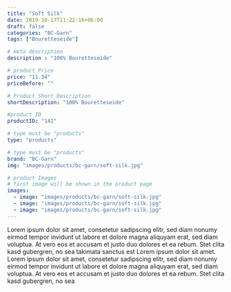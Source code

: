 ```yaml
---
title: "Soft Silk"
date: 2019-10-17T11:22:16+06:00
draft: false
categories: "BC-Garn"
tags: ["Bouretteseide"] 

# meta description
description : "100% Bouretteseide"

# product Price
price: "11.34"
priceBefore: ""

# Product Short Description
shortDescription: "100% Bouretteseide"

#product ID
productID: "141"

# type must be "products"
type: "products"

# type must be "products"
brand: "BC-Garn"
img: "images/products/bc-garn/soft-silk.jpg"   

# product Images
# first image will be shown in the product page
images:
  - image: "images/products/bc-garn/soft-silk.jpg"
  - image: "images/products/bc-garn/soft-silk.jpg"
  - image: "images/products/bc-garn/soft-silk.jpg"
---
```


Lorem ipsum dolor sit amet, consetetur sadipscing elitr, sed diam nonumy eirmod tempor invidunt ut labore et dolore magna aliquyam erat, sed diam voluptua. At vero eos et accusam et justo duo dolores et ea rebum. Stet clita kasd gubergren, no sea takimata sanctus est Lorem ipsum dolor sit amet. Lorem ipsum dolor sit amet, consetetur sadipscing elitr, sed diam nonumy eirmod tempor invidunt ut labore et dolore magna aliquyam erat, sed diam voluptua. At vero eos et accusam et justo duo dolores et ea rebum. Stet clita kasd gubergren, no sea 
